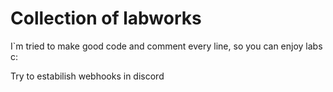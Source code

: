 # Collection of labworks

I`m tried to make good code and comment every line, so you can enjoy labs c:

Try to estabilish webhooks in discord
